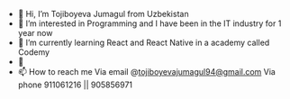 - 👋 Hi, I’m Tojiboyeva Jumagul from Uzbekistan 
- 👀 I’m interested in Programming and I have been in the 
IT industry for 1 year now
- 🌱 I’m currently learning React and React Native in 
a academy called Codemy
- 💞️
- 📫 How to reach me 
Via email @tojiboyevajumagul94@gmail.com 
Via phone 911061216 || 905856971

<!---
tojiboyeva1marjona/tojiboyeva1marjona is a ✨ special ✨ repository because its `README.md` (this file) appears on your GitHub profile.
You can click the Preview link to take a look at your changes.
--->
